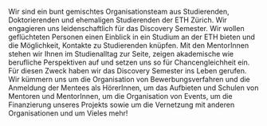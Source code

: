 Wir sind ein bunt gemischtes Organisationsteam aus Studierenden, Doktorierenden und ehemaligen Studierenden der ETH Zürich. Wir engagieren uns leidenschaftlich für das Discovery Semester. Wir wollen geflüchteten Personen einen Einblick in ein Studium an der ETH bieten und die Möglichkeit, Kontakte zu Studierenden knüpfen. Mit den MentorInnen stehen wir Ihnen im Studienalltag zur Seite, zeigen akademische wie berufliche Perspektiven auf und setzen uns so für Chancengleichheit ein. Für diesen Zweck haben wir das Discovery Semester ins Leben gerufen. Wir kümmern uns um die Organisation von Bewerbungsverfahren und die Anmeldung der Mentees als HörerInnen, um das Aufbieten und Schulen von Mentoren und MentorInnen, um die Organisation von Events, um die Finanzierung unseres Projekts sowie um die Vernetzung mit anderen Organisationen und um Vieles mehr!
